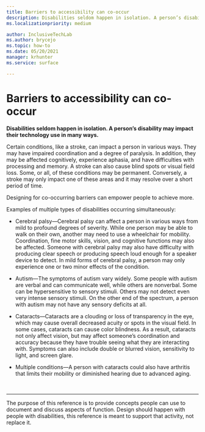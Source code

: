 ```yaml
---
title: Barriers to accessibility can co-occur
description: Disabilities seldom happen in isolation. A person’s disability may impact their technology use in many ways
ms.localizationpriority: medium

author: InclusiveTechLab
ms.author: brycejo 
ms.topic: how-to
ms.date: 05/20/2021
manager: krhunter
ms.service: surface

---
```


# Barriers to accessibility can co-occur

**Disabilities seldom happen in isolation. A person’s disability may impact their technology use in many ways.**

Certain conditions, like a stroke, can impact a person in various ways. They may have impaired coordination and a degree of paralysis. In addition, they may be affected cognitively, experience aphasia, and have difficulties with processing and memory. A stroke can also cause blind spots or visual field loss. Some, or all, of these conditions may be permanent. Conversely, a stroke may only impact one of these areas and it may resolve over a short period of time.

Designing for co-occurring barriers can empower people to achieve more.

Examples of multiple types of disabilities occurring simultaneously: 

* Cerebral palsy—Cerebral palsy can affect a person in various ways from mild to profound degrees of severity. While one person may be able to walk on their own, another may need to use a wheelchair for mobility. Coordination, fine motor skills, vision, and cognitive functions may also be affected. Someone with cerebral palsy may also have difficulty with producing clear speech or producing speech loud enough for a speaker device to detect. In mild forms of cerebral palsy, a person may only experience one or two minor effects of the condition.

* Autism—The symptoms of autism vary widely. Some people with autism are verbal and can communicate well, while others are nonverbal. Some can be hypersensitive to sensory stimuli. Others may not detect even very intense sensory stimuli. On the other end of the spectrum, a person with autism may not have any sensory deficits at all.

* Cataracts—Cataracts are a clouding or loss of transparency in the eye, which may cause overall decreased acuity or spots in the visual field. In some cases, cataracts can cause color blindness. As a result, cataracts not only affect vision, but may affect someone’s coordination and accuracy because they have trouble seeing what they are interacting with. Symptoms can also include double or blurred vision, sensitivity to light, and screen glare. 

* Multiple conditions—A person with cataracts could also have arthritis that limits their mobility or diminished hearing due to advanced aging.


&nbsp;

[comment]: # (Footer statement)
___
The purpose of this reference is to provide concepts people can use to document and discuss aspects of function. Design should happen with people with disabilities, this reference is meant to support that activity, not replace it. 
